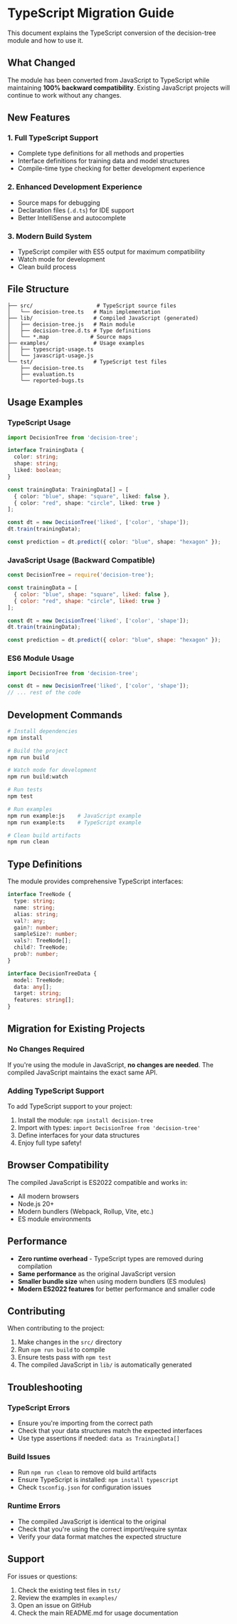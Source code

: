 # TypeScript Migration Guide

This document explains the TypeScript conversion of the decision-tree module and how to use it.

## What Changed

The module has been converted from JavaScript to TypeScript while maintaining **100% backward compatibility**. Existing JavaScript projects will continue to work without any changes.

## New Features

### 1. Full TypeScript Support
- Complete type definitions for all methods and properties
- Interface definitions for training data and model structures
- Compile-time type checking for better development experience

### 2. Enhanced Development Experience
- Source maps for debugging
- Declaration files (`.d.ts`) for IDE support
- Better IntelliSense and autocomplete

### 3. Modern Build System
- TypeScript compiler with ES5 output for maximum compatibility
- Watch mode for development
- Clean build process

## File Structure

```
├── src/                    # TypeScript source files
│   └── decision-tree.ts   # Main implementation
├── lib/                   # Compiled JavaScript (generated)
│   ├── decision-tree.js   # Main module
│   ├── decision-tree.d.ts # Type definitions
│   └── *.map             # Source maps
├── examples/              # Usage examples
│   ├── typescript-usage.ts
│   └── javascript-usage.js
└── tst/                   # TypeScript test files
    ├── decision-tree.ts
    ├── evaluation.ts
    └── reported-bugs.ts
```

## Usage Examples

### TypeScript Usage

```typescript
import DecisionTree from 'decision-tree';

interface TrainingData {
  color: string;
  shape: string;
  liked: boolean;
}

const trainingData: TrainingData[] = [
  { color: "blue", shape: "square", liked: false },
  { color: "red", shape: "circle", liked: true }
];

const dt = new DecisionTree('liked', ['color', 'shape']);
dt.train(trainingData);

const prediction = dt.predict({ color: "blue", shape: "hexagon" });
```

### JavaScript Usage (Backward Compatible)

```javascript
const DecisionTree = require('decision-tree');

const trainingData = [
  { color: "blue", shape: "square", liked: false },
  { color: "red", shape: "circle", liked: true }
];

const dt = new DecisionTree('liked', ['color', 'shape']);
dt.train(trainingData);

const prediction = dt.predict({ color: "blue", shape: "hexagon" });
```

### ES6 Module Usage

```javascript
import DecisionTree from 'decision-tree';

const dt = new DecisionTree('liked', ['color', 'shape']);
// ... rest of the code
```

## Development Commands

```bash
# Install dependencies
npm install

# Build the project
npm run build

# Watch mode for development
npm run build:watch

# Run tests
npm test

# Run examples
npm run example:js    # JavaScript example
npm run example:ts    # TypeScript example

# Clean build artifacts
npm run clean
```

## Type Definitions

The module provides comprehensive TypeScript interfaces:

```typescript
interface TreeNode {
  type: string;
  name: string;
  alias: string;
  val?: any;
  gain?: number;
  sampleSize?: number;
  vals?: TreeNode[];
  child?: TreeNode;
  prob?: number;
}

interface DecisionTreeData {
  model: TreeNode;
  data: any[];
  target: string;
  features: string[];
}
```

## Migration for Existing Projects

### No Changes Required
If you're using the module in JavaScript, **no changes are needed**. The compiled JavaScript maintains the exact same API.

### Adding TypeScript Support
To add TypeScript support to your project:

1. Install the module: `npm install decision-tree`
2. Import with types: `import DecisionTree from 'decision-tree'`
3. Define interfaces for your data structures
4. Enjoy full type safety!

## Browser Compatibility

The compiled JavaScript is ES2022 compatible and works in:
- All modern browsers
- Node.js 20+
- Modern bundlers (Webpack, Rollup, Vite, etc.)
- ES module environments

## Performance

- **Zero runtime overhead** - TypeScript types are removed during compilation
- **Same performance** as the original JavaScript version
- **Smaller bundle size** when using modern bundlers (ES modules)
- **Modern ES2022 features** for better performance and smaller code

## Contributing

When contributing to the project:

1. Make changes in the `src/` directory
2. Run `npm run build` to compile
3. Ensure tests pass with `npm test`
4. The compiled JavaScript in `lib/` is automatically generated

## Troubleshooting

### TypeScript Errors
- Ensure you're importing from the correct path
- Check that your data structures match the expected interfaces
- Use type assertions if needed: `data as TrainingData[]`

### Build Issues
- Run `npm run clean` to remove old build artifacts
- Ensure TypeScript is installed: `npm install typescript`
- Check `tsconfig.json` for configuration issues

### Runtime Errors
- The compiled JavaScript is identical to the original
- Check that you're using the correct import/require syntax
- Verify your data format matches the expected structure

## Support

For issues or questions:
1. Check the existing test files in `tst/`
2. Review the examples in `examples/`
3. Open an issue on GitHub
4. Check the main README.md for usage documentation
